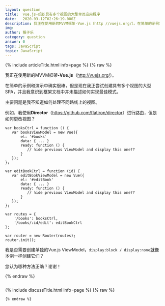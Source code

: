 ```yaml
---
layout: question
title:  vue.js-组织具有多个视图的大型单页应用程序
date:   2020-03-12T02:26:19.000Z
description: 我正在使用新的MVVM框架-Vue.js（http //vuejs.org/）。在简单的示例和演示中确实很棒，但是现在我正尝试创建具有多个视图的大型S...
img: 
author: 猴子乐
category: question
answer: 0
tags: JavaScript
topic: JavaScript
---
```

<div class="article-root">
  <div class="article">
    {% include articleTitle.html info=page %}
    {% raw %}
    <div class="article-content"><p><font style="vertical-align: inherit;"><font style="vertical-align: inherit;">我正在使用新的MVVM框架</font></font><strong><font style="vertical-align: inherit;"><font style="vertical-align: inherit;">-Vue.js</font></font></strong><font style="vertical-align: inherit;"><font style="vertical-align: inherit;">（</font></font><a href="http://vuejs.org/"><font style="vertical-align: inherit;"><font style="vertical-align: inherit;">http://vuejs.org/</font></font></a><font style="vertical-align: inherit;"><font style="vertical-align: inherit;">）。</font></font></p>

<p><font style="vertical-align: inherit;"><font style="vertical-align: inherit;">在简单的示例和演示中确实很棒，但是现在我正尝试创建具有多个视图的大型SPA，并且我意识到框架文档中并未描述如何实现最佳模式。</font></font></p>

<p><font style="vertical-align: inherit;"><font style="vertical-align: inherit;">主要问题是我不知道如何处理不同路线上的视图。</font></font></p>

<p><font style="vertical-align: inherit;"><font style="vertical-align: inherit;">例如，我使用</font></font><strong><font style="vertical-align: inherit;"><font style="vertical-align: inherit;">Director</font></font></strong><font style="vertical-align: inherit;"><font style="vertical-align: inherit;">（</font></font><a href="https://github.com/flatiron/director"><font style="vertical-align: inherit;"><font style="vertical-align: inherit;">https://github.com/flatiron/director</font></font></a><font style="vertical-align: inherit;"><font style="vertical-align: inherit;">）进行路由，但是如何更改视图？</font></font></p>

<pre><code>var booksCtrl = function () {<font></font>
   var booksViewModel = new Vue({<font></font>
       el: '#books'<font></font>
       data: { ... }<font></font>
       ready: function () {<font></font>
          // hide previous ViewModel and display this one??<font></font>
       }<font></font>
   });<font></font>
};<font></font>
<font></font>
var editBookCtrl = function (id) { <font></font>
   var editBookViewModel = new Vue({<font></font>
       el: '#editBook'<font></font>
       data: { ... }<font></font>
       ready: function () {<font></font>
          // hide previous ViewModel and display this one??<font></font>
       }<font></font>
   });<font></font>
};<font></font>
<font></font>
var routes = {<font></font>
    '/books': booksCtrl,<font></font>
    '/books/:id/edit': editBookCtrl<font></font>
};<font></font>
<font></font>
var router = new Router(routes);<font></font>
router.init();<font></font>
</code></pre>

<p><font style="vertical-align: inherit;"><font style="vertical-align: inherit;">我是否需要创建单独的Vue.js ViewModel，</font></font><code>display:block / display:none</code><font style="vertical-align: inherit;"><font style="vertical-align: inherit;">就像本例一样</font><font style="vertical-align: inherit;">创建</font><font style="vertical-align: inherit;">它们？</font></font></p>

<p><font style="vertical-align: inherit;"><font style="vertical-align: inherit;">您认为哪种方法正确？</font><font style="vertical-align: inherit;">谢谢！</font></font></p></div>
    {% endraw %}
  </div>
  <p style="height: 0;width:0;overflow: hidden;"> 第884篇《vue.js-组织具有多个视图的大型单页应用程序》来自Winter(https://github.com/aiyld/aiyld.github.io)的站点</p>
  <div class="discuss-wrapper">
    {% include discussTitle.html info=page %}
    {% raw %}
    
    {% endraw %}
  </div>
<div>
